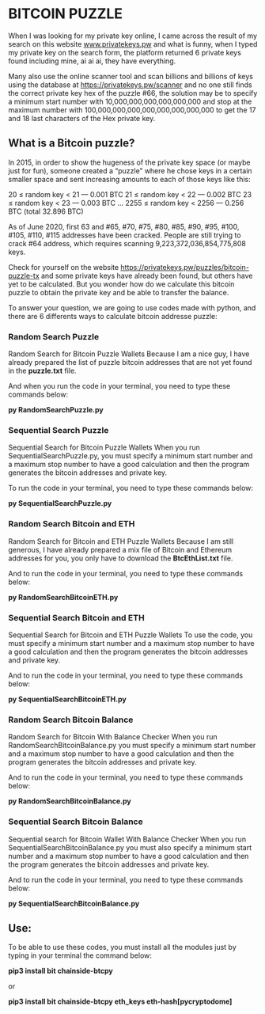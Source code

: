 # BITCOIN PUZZLE

When I was looking for my private key online, I came across the result of my search on this website www.privatekeys.pw and what is funny, when I typed my private key on the search form, the platform returned 6 private keys found including mine, ai ai ai, they have everything.

Many also use the online scanner tool and scan billions and billions of keys using the database at https://privatekeys.pw/scanner and no one still finds the correct private key hex of the puzzle #66, the solution may be to specify a minimum start number with 10,000,000,000,000,000,000 and stop at the maximum number with 100,000,000,000,000,000,000,000,000 to get the 17 and 18 last characters of the Hex private key.

## What is a Bitcoin puzzle?

In 2015, in order to show the hugeness of the private key space (or maybe just for fun), someone created a “puzzle” where he chose keys in a certain smaller space and sent increasing amounts to each of those keys like this:

20 ≤ random key < 21 — 0.001 BTC
21 ≤ random key < 22 — 0.002 BTC
23 ≤ random key < 23 — 0.003 BTC
…
2255 ≤ random key < 2256 — 0.256 BTC
(total 32.896 BTC)

As of June 2020, first 63 and #65, #70, #75, #80, #85, #90, #95, #100, #105, #110, #115 addresses have been cracked. People are still trying to crack #64 address, which requires scanning 9,223,372,036,854,775,808 keys.

Check for yourself on the website https://privatekeys.pw/puzzles/bitcoin-puzzle-tx and some private keys have already been found, but others have yet to be calculated. But you wonder how do we calculate this bitcoin puzzle to obtain the private key and be able to transfer the balance.

To answer your question, we are going to use codes made with python, and there are 6 differents ways to calculate bitcoin addresse puzzle:

### Random Search Puzzle
Random Search for Bitcoin Puzzle Wallets
Because I am a nice guy, I have already prepared the list of puzzle bitcoin addresses that are not yet found in the **puzzle.txt** file.

And when you run the code in your terminal, you need to type these commands below:

**py RandomSearchPuzzle.py**




### Sequential Search Puzzle
Sequential Search for Bitcoin Puzzle Wallets
When you run SequentialSearchPuzzle.py, you must specify a minimum start number and a maximum stop number to have a good calculation and then the program generates the bitcoin addresses and private key.

To run the code in your terminal, you need to type these commands below:

**py SequentialSearchPuzzle.py**





### Random Search Bitcoin and ETH
Random Search for Bitcoin and ETH Puzzle Wallets
Because I am still generous, I have already prepared a mix file of Bitcoin and Ethereum addresses for you, you only have to download the **BtcEthList.txt** file.

And to run the code in your terminal, you need to type these commands below:

**py RandomSearchBitcoinETH.py**





### Sequential Search Bitcoin and ETH
Sequential Search for Bitcoin and ETH Puzzle Wallets
To use the code, you must specify a minimum start number and a maximum stop number to have a good calculation and then the program generates the bitcoin addresses and private key.

And to run the code in your terminal, you need to type these commands below:

**py SequentialSearchBitcoinETH.py**





### Random Search Bitcoin Balance
Random Search for Bitcoin With Balance Checker
When you run RandomSearchBitcoinBalance.py you must specify a minimum start number and a maximum stop number to have a good calculation and then the program generates the bitcoin addresses and private key.

And to run the code in your terminal, you need to type these commands below:

**py RandomSearchBitcoinBalance.py**




### Sequential Search Bitcoin Balance
Sequential search for Bitcoin Wallet With Balance Checker
When you run SequentialSearchBitcoinBalance.py you must also specify a minimum start number and a maximum stop number to have a good calculation and then the program generates the bitcoin addresses and private key.

And to run the code in your terminal, you need to type these commands below:

**py SequentialSearchBitcoinBalance.py**




## Use:
To be able to use these codes, you must install all the modules just by typing in your terminal the command below:

**pip3 install bit chainside-btcpy** 

or 

**pip3 install bit chainside-btcpy eth_keys eth-hash[pycryptodome]**
